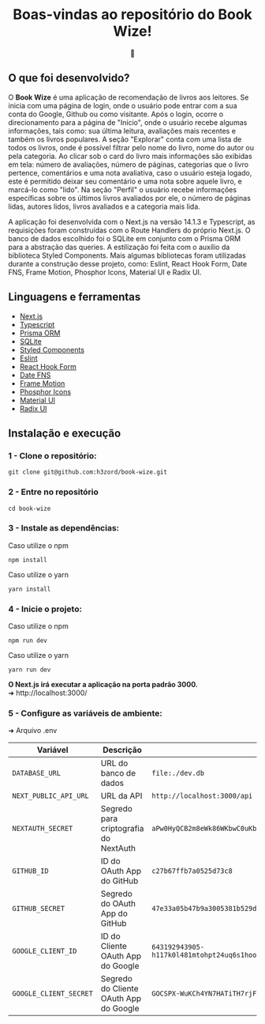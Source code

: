 <h1 align="center">Boas-vindas ao repositório do Book Wize!</h1>
<div align="center">📖</div>

## O que foi desenvolvido?

O <strong>Book Wize</strong> é uma aplicação de recomendação de livros aos leitores. Se inicia com uma página de login, onde o usuário pode entrar com a sua conta do Google, Github ou como visitante.
Após o login, ocorre o direcionamento para a página de "Início", onde o usuário recebe algumas informações, tais como: sua última leitura, avaliações mais recentes e também os livros populares. A seção
"Explorar" conta com uma lista de todos os livros, onde é possível filtrar pelo nome do livro, nome do autor ou pela categoria. Ao clicar sob o card do livro mais informações são exibidas em tela: número de avaliações, número de páginas, categorias que o livro pertence, comentários e uma nota avaliativa, caso o usuário esteja logado, este é permitido deixar seu comentário e uma nota sobre aquele livro, e marcá-lo como "lido". Na seção "Perfil" o usuário recebe informações específicas sobre os últimos livros avaliados por ele, o número de páginas lidas, autores lidos, livros avaliados e a categoria mais lida.

A aplicação foi desenvolvida com o Next.js na versão 14.1.3 e Typescript, as requisições foram construídas com o Route Handlers do próprio Next.js. O banco de dados escolhido foi o SQLite em conjunto com o Prisma ORM para a abstração das queries. A estilização foi feita com o auxílio da biblioteca Styled Components. Mais algumas bibliotecas foram utilizadas durante a construção desse projeto, como: Eslint, React Hook Form, Date FNS, Frame Motion, Phosphor Icons, Material UI e Radix UI.

## Linguagens e ferramentas

- [Next.js](https://nextjs.org/)
- [Typescript](https://www.typescriptlang.org/)
- [Prisma ORM](https://www.prisma.io/)
- [SQLite](https://www.sqlite.org/)
- [Styled Components](https://styled-components.com/)
- [Eslint](https://eslint.org/)
- [React Hook Form](https://react-hook-form.com/)
- [Date FNS](https://date-fns.org/)
- [Frame Motion](https://www.framer.com/motion/)
- [Phosphor Icons](https://phosphoricons.com/)
- [Material UI](https://mui.com/material-ui/)
- [Radix UI](https://www.radix-ui.com/)

## Instalação e execução

### 1 - Clone o repositório:
```
git clone git@github.com:h3zord/book-wize.git
```

### 2 - Entre no repositório
```
cd book-wize
```

### 3 - Instale as dependências:
Caso utilize o npm
```
npm install
```
Caso utilize o yarn
```
yarn install
```

### 4 - Inicie o projeto:
Caso utilize o npm
```
npm run dev
```
Caso utilize o yarn
```
yarn run dev
```

<strong>O Next.js irá executar a aplicação na porta padrão 3000.</strong>
<br/>
➜ http://localhost:3000/

### 5 - Configure as variáveis de ambiente:
➜ Arquivo .env

| Variável                | Descrição                                     |      Valor                                     |
|-------------------------|-----------------------------------------------|---------------------------------------------|
| `DATABASE_URL`          | URL do banco de dados                         | `file:./dev.db`                                     |
| `NEXT_PUBLIC_API_URL`   | URL da API                                    | `http://localhost:3000/api`                                     |
| `NEXTAUTH_SECRET`       | Segredo para criptografia do NextAuth         | `aPw0HyQCB2m8eWk86WKbwC0uKbDxCh+X6eE3Pt3luF4=`                                     |
| `GITHUB_ID`             | ID do OAuth App do GitHub                     | `c27b67ffb7a0525d73c8`                                     |
| `GITHUB_SECRET`         | Segredo do OAuth App do GitHub                | `47e33a05b47b9a3005381b529d5d9e41efb9e745`                                     |
| `GOOGLE_CLIENT_ID`      | ID do Cliente OAuth App do Google                 | `643192943905-h117k0l481mtohpt24uq6s1hooj92em3.apps.googleusercontent.com`                                     |
| `GOOGLE_CLIENT_SECRET`  | Segredo do Cliente OAuth App do Google            | `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`                                     |


